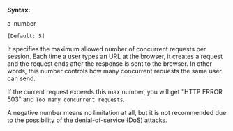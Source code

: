 **Syntax:**

<max-requests-per-session>a_number</max-requests-per-session>

`[Default: 5]`

It specifies the maximum allowed number of concurrent requests per
session. Each time a user types an URL at the browser, it creates a
request and the request ends after the response is sent to the browser.
In other words, this number controls how many concurrent requests the
same user can send.

If the current request exceeds this max number, you will get "HTTP ERROR
503" and `Too many concurrent requests`.

A negative number means no limitation at all, but it is not recommended
due to the possibility of the denial-of-service (DoS) attacks.


